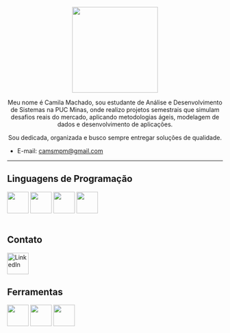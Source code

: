 <p align="center">
  <img src="https://pa1.aminoapps.com/6493/1ea239d4c28186844fc4cece2c78453297a99027_hq.gif" width="200"/>
</p>

<p align="center"> Meu nome é Camila Machado, sou estudante de Análise e Desenvolvimento de Sistemas na PUC Minas, onde realizo projetos semestrais que simulam desafios reais do mercado, aplicando metodologias ágeis, modelagem de dados e desenvolvimento de aplicações. </p>
  <p align="center"> Sou dedicada, organizada e busco sempre entregar soluções de qualidade.</p>
  
* E-mail: camsmpm@gmail.com
---

## Linguagens de Programação

<div>
  <img src="https://cdn.jsdelivr.net/gh/devicons/devicon/icons/csharp/csharp-original.svg" width="50"/>
  <img src="https://cdn.jsdelivr.net/gh/devicons/devicon/icons/html5/html5-original.svg" width="50"/>
  <img src="https://cdn.jsdelivr.net/gh/devicons/devicon/icons/css3/css3-original.svg" width="50"/>
  <img src="https://cdn.jsdelivr.net/gh/devicons/devicon/icons/javascript/javascript-original.svg" width="50"/>
</div>

<br>

## Contato

<a href="https://www.linkedin.com/in/cammilamachado/" target="_blank">
  <img src="https://cdn.jsdelivr.net/gh/devicons/devicon/icons/linkedin/linkedin-original.svg" width="50" alt="LinkedIn" />
</a>


## Ferramentas

<p align = "left">
<!-- Figma -->
<img src="https://cdn.jsdelivr.net/gh/devicons/devicon/icons/figma/figma-original.svg" width="50"/> 
<!-- Trello -->
<img src="https://cdn.jsdelivr.net/gh/devicons/devicon/icons/trello/trello-plain.svg" width="50"/>
<!-- Google Drive -->
<img src="https://upload.wikimedia.org/wikipedia/commons/d/da/Google_Drive_logo.png" width="50"/>
  
</p>







